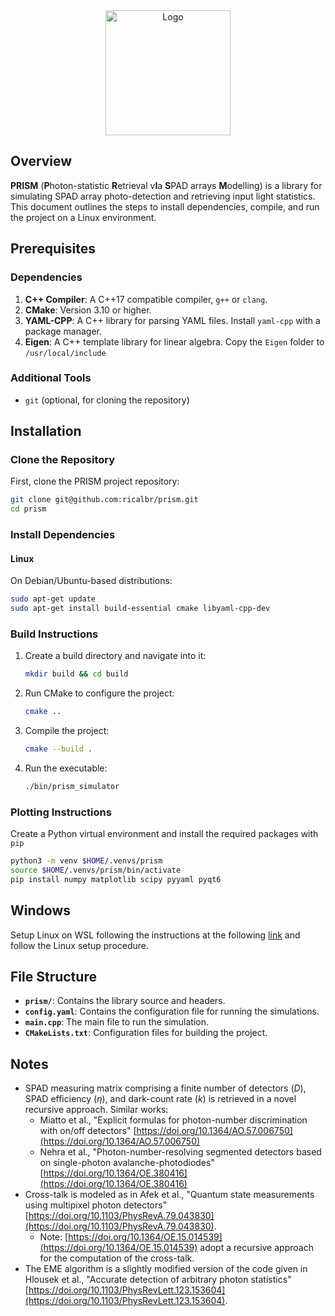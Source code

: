 <div align="center">
  <picture>
    <source media="(prefers-color-scheme: dark)" srcset="https://github.com/user-attachments/assets/3b0fb24b-c23a-44c6-93da-9739b594da17" width="200">
    <img alt="Logo" src="https://github.com/user-attachments/assets/d35a5529-2c19-4dbb-89b6-ece1fc890b8a" width="200">
  </picture>
</div>

## Overview
**PRISM** (**P**hoton-statistic **R**etrieval v**I**a **S**PAD arrays **M**odelling) is a library for simulating SPAD array photo-detection and retrieving input light statistics. This document outlines the steps to install dependencies, compile, and run the project on a Linux environment.

## Prerequisites

### Dependencies
1. **C++ Compiler**: A C++17 compatible compiler, `g++` or `clang`.
2. **CMake**: Version 3.10 or higher.
3. **YAML-CPP**: A C++ library for parsing YAML files. Install `yaml-cpp` with a package manager.
4. **Eigen**: A C++ template library for linear algebra. Copy the `Eigen` folder to `/usr/local/include`

### Additional Tools
- `git` (optional, for cloning the repository)

## Installation

### Clone the Repository
First, clone the PRISM project repository:
```bash
git clone git@github.com:ricalbr/prism.git
cd prism
```

### Install Dependencies

#### Linux
On Debian/Ubuntu-based distributions:
```bash
sudo apt-get update
sudo apt-get install build-essential cmake libyaml-cpp-dev
```

### Build Instructions
1. Create a build directory and navigate into it:
   ```bash
   mkdir build && cd build
   ```
2. Run CMake to configure the project:
   ```bash
   cmake ..
   ```
3. Compile the project:
   ```bash
   cmake --build .
   ```
4. Run the executable:
   ```bash
   ./bin/prism_simulator
   ```

### Plotting Instructions
Create a Python virtual environment and install the required packages with `pip`
```bash
python3 -m venv $HOME/.venvs/prism
source $HOME/.venvs/prism/bin/activate
pip install numpy matplotlib scipy pyyaml pyqt6
```


## Windows
Setup Linux on WSL following the instructions at the following [link](https://learn.microsoft.com/en-us/windows/wsl/install) and follow the Linux setup procedure.

## File Structure
- **`prism/`**: Contains the library source and headers.
- **`config.yaml`**: Contains the configuration file for running the simulations.
- **`main.cpp`**: The main file to run the simulation.
- **`CMakeLists.txt`**: Configuration files for building the project.

## Notes
* SPAD measuring matrix comprising a finite number of detectors ($D$), SPAD efficiency ($\eta$), and dark-count rate ($k$) is retrieved in a novel recursive approach. Similar works:
  - Miatto et al., "Explicit formulas for photon-number discrimination with on/off detectors" [https://doi.org/10.1364/AO.57.006750](https://doi.org/10.1364/AO.57.006750)
  - Nehra et al., "Photon-number-resolving segmented detectors based on single-photon avalanche-photodiodes" [https://doi.org/10.1364/OE.380416](https://doi.org/10.1364/OE.380416)
* Cross-talk is modeled as in Afek et al., "Quantum state measurements using multipixel photon detectors" [https://doi.org/10.1103/PhysRevA.79.043830](https://doi.org/10.1103/PhysRevA.79.043830).
  - Note: [https://doi.org/10.1364/OE.15.014539](https://doi.org/10.1364/OE.15.014539) adopt a recursive approach for the computation of the cross-talk.
* The EME algorithm is a slightly modified version of the code given in Hlousek et al., "Accurate detection of arbitrary photon statistics" [https://doi.org/10.1103/PhysRevLett.123.153604](https://doi.org/10.1103/PhysRevLett.123.153604).

